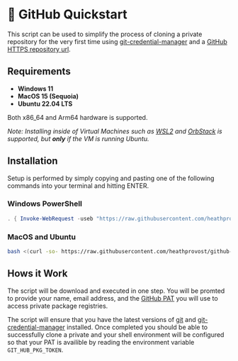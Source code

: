 # :rocket: GitHub Quickstart

This script can be used to simplify the process of cloning a private repository for the very first time using 
[git-credential-manager](https://github.com/git-ecosystem/git-credential-manager) and a
[GitHub HTTPS repository url](https://docs.github.com/en/get-started/getting-started-with-git/about-remote-repositories#cloning-with-https-urls).

## Requirements

- **Windows 11**
- **MacOS 15 (Sequoia)**
- **Ubuntu 22.04 LTS**

Both x86_64 and Arm64 hardware is supported.

*Note: Installing inside of Virtual Machines such as [WSL2](https://learn.microsoft.com/en-us/windows/wsl/install) and [OrbStack](https://orbstack.dev/)
is supported, but **only** if the VM is running Ubuntu.*

## Installation

Setup is performed by simply copying and pasting one of the following commands into your terminal and hitting ENTER.

### Windows PowerShell

```powershell
. { Invoke-WebRequest -useb "https://raw.githubusercontent.com/heathprovost/github-quickstart/main/install.ps1" } | Invoke-Expression; install
```

### MacOS and Ubuntu

```sh
bash <(curl -so- https://raw.githubusercontent.com/heathprovost/github-quickstart/main/install.sh)
```

## Hows it Work

The script will be download and executed in one step. You will be promted to provide your name, email address, and the
[GitHub PAT](https://docs.github.com/en/authentication/keeping-your-account-and-data-secure/managing-your-personal-access-tokens) you will use 
to access private package registries.  

The script will ensure that you have the latest versions of [git](https://git-scm.com/) and [git-credential-manager](https://github.com/git-ecosystem/git-credential-manager)
installed. Once completed you should be able to successfully clone a private and your shell environment will be configured so that your PAT 
is availible by reading the environment variable `GIT_HUB_PKG_TOKEN`.